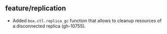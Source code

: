 ## feature/replication

* Added `box.ctl.replica_gc` function that allows to cleanup
  resources of a disconnected replica (gh-10755).
